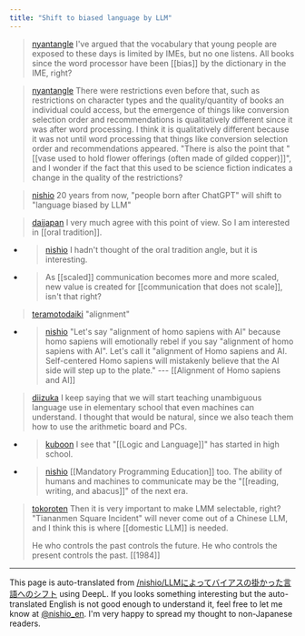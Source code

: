 ```yaml
---
title: "Shift to biased language by LLM"
---
```


> [nyantangle](https://twitter.com/nyantangle/status/1727301379289719267) I've argued that the vocabulary that young people are exposed to these days is limited by IMEs, but no one listens.
>  All books since the word processor have been [[bias]] by the dictionary in the IME, right?

> [nyantangle](https://twitter.com/nyantangle/status/1727342034741285350) There were restrictions even before that, such as restrictions on character types and the quality/quantity of books an individual could access, but the emergence of things like conversion selection order and recommendations is qualitatively different since it was after word processing. I think it is qualitatively different because it was not until word processing that things like conversion selection order and recommendations appeared.
>  "There is also the point that "[[vase used to hold flower offerings (often made of gilded copper)]]", and I wonder if the fact that this used to be science fiction indicates a change in the quality of the restrictions?

> [nishio](https://twitter.com/nishio/status/1727523416071455034) 20 years from now, "people born after ChatGPT" will shift to "language biased by LLM"

> [daijapan](https://twitter.com/daijapan/status/1727552352687911142) I very much agree with this point of view.
>  So I am interested in [[oral tradition]].
- > [nishio](https://twitter.com/nishio/status/1727560992966779289) I hadn't thought of the oral tradition angle, but it is interesting.
- >  As [[scaled]] communication becomes more and more scaled, new value is created for [[communication that does not scale]], isn't that right?

> [teramotodaiki](https://twitter.com/teramotodaiki/status/1727541518012174382) "alignment"
- > [nishio](https://twitter.com/nishio/status/1727596125316894950) "Let's say "alignment of homo sapiens with AI" because homo sapiens will emotionally rebel if you say "alignment of homo sapiens with AI". Let's call it "alignment of Homo sapiens and AI. Self-centered Homo sapiens will mistakenly believe that the AI side will step up to the plate." --- [[Alignment of Homo sapiens and AI]]

> [diizuka](https://twitter.com/diizuka/status/1727546361477050520) I keep saying that we will start teaching unambiguous language use in elementary school that even machines can understand.
>  I thought that would be natural, since we also teach them how to use the arithmetic board and PCs.
- > [kuboon](https://twitter.com/kuboon/status/1727580326845985274) I see that "[[Logic and Language]]" has started in high school.
- > [nishio](https://twitter.com/nishio/status/1727594704563540086) [[Mandatory Programming Education]] too. The ability of humans and machines to communicate may be the "[[reading, writing, and abacus]]" of the next era.

> [tokoroten](https://twitter.com/tokoroten/status/1727525343064650136/history) Then it is very important to make LMM selectable, right?
>  "Tiananmen Square Incident" will never come out of a Chinese LLM, and
>  I think this is where [[domestic LLM]] is needed.
>
>  He who controls the past controls the future.
>  He who controls the present controls the past.
>  [[1984]]
---
This page is auto-translated from [/nishio/LLMによってバイアスの掛かった言語へのシフト](https://scrapbox.io/nishio/LLMによってバイアスの掛かった言語へのシフト) using DeepL. If you looks something interesting but the auto-translated English is not good enough to understand it, feel free to let me know at [@nishio_en](https://twitter.com/nishio_en). I'm very happy to spread my thought to non-Japanese readers.